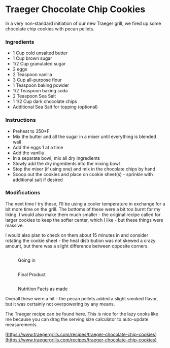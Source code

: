 # Traeger Chocolate Chip Cookies

In a very non-standard initiation of our new Traeger grill, we fired up some chocolate chip cookies with pecan pellets.

### Ingredients

* 1 Cup cold unsalted butter
* 1 Cup brown sugar
* 1/2 Cup granulated sugar
* 2 eggs
* 2 Teaspoon vanilla
* 3 Cup all-purpose flour
* 1 Teaspoon baking powder
* 1/2 Teaspoon baking soda
* 2 Teaspoon  Sea Salt
* 1 1/2 Cup dark chocolate chips
* Additional Sea Salt for topping (optional)

### Instructions

* Preheat to 350\*F
* Mix the butter and all the sugar in a mixer until everything is blended well
* Add the eggs 1 at a time
* Add the vanilla
* In a separate bowl, mix all dry ingredients
* Slowly add the dry ingredients into the mixing bowl
* Stop the mixer (if using one) and mix in the chocolate chips by hand
* Scoop out the cookies and place on cookie sheet(s) - sprinkle with additional salt if desired

### Modifications

The next time I try these, I'll be using a cooler temperature in exchange for a bit more time on the grill. The bottoms of these were a bit too burnt for my liking. I would also make them much smaller - the original recipe called for larger cookies to keep the softer center, which I like - but these things were massive.

I would also plan to check on them about 15 minutes in and consider rotating the cookie sheet - the heat distribution was not skewed a crazy amount, but there was a slight difference between opposite corners.

<figure><img src="https://seangoodwindotblog.files.wordpress.com/2021/01/img_20210125_174027.jpg" alt=""><figcaption><p>Going in</p></figcaption></figure>

<figure><img src="https://seangoodwindotblog.files.wordpress.com/2021/01/img_20210125_181948.jpg" alt=""><figcaption><p>Final Product</p></figcaption></figure>

<figure><img src="https://seangoodwindotblog.files.wordpress.com/2021/01/image-2.png?w=305" alt=""><figcaption><p>Nutrition Facts as made</p></figcaption></figure>

Overall these were a hit - the pecan pellets added a slight smoked flavor, but it was certainly not overpowering by any means.

The Traeger recipe can be found here. This is nice for the lazy cooks like me because you can drag the serving size calculator to auto-update measurements.

[https://www.traegergrills.com/recipes/traeger-chocolate-chip-cookies](https://www.traegergrills.com/recipes/traeger-chocolate-chip-cookies)
